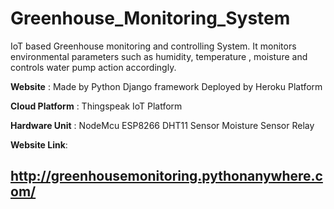 # Greenhouse_Monitoring_System

IoT based Greenhouse monitoring and controlling System.
It monitors environmental parameters such as humidity, temperature , moisture and controls water pump action accordingly.

**Website** :
Made by Python Django framework
Deployed by Heroku Platform

**Cloud Platform** :
Thingspeak IoT Platform 

**Hardware Unit** :
NodeMcu ESP8266
DHT11 Sensor
Moisture Sensor
Relay

**Website Link**:
## http://greenhousemonitoring.pythonanywhere.com/
